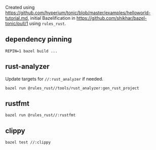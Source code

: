 Created using https://github.com/hyperium/tonic/blob/master/examples/helloworld-tutorial.md, initial Bazelification in https://github.com/shikhar/bazel-tonic/pull/1 using `rules_rust`.

## dependency pinning

```
REPIN=1 bazel build ...
```

## rust-analyzer

Update targets for `//:rust_analyzer` if needed.

```
bazel run @rules_rust//tools/rust_analyzer:gen_rust_project
```

## rustfmt

```
bazel run @rules_rust//:rustfmt
```

## clippy

```
bazel test //:clippy
```

